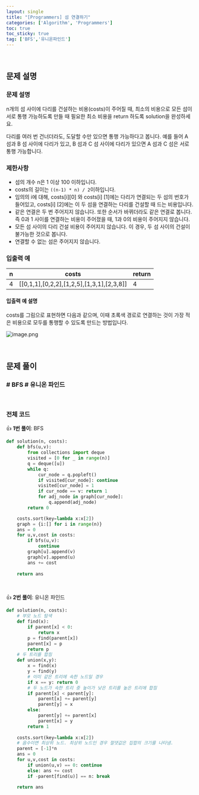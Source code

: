 ```yaml
---
layout: single
title: "[Programmers] 섬 연결하기"
categories: ['Algorithm', 'Programmers']
toc: true
toc_sticky: true
tag: ['BFS','유니온파인드']
---
```




<br>

## 문제 설명

### 문제 설명

n개의 섬 사이에 다리를 건설하는 비용(costs)이 주어질 때, 최소의 비용으로 모든 섬이 서로 통행 가능하도록 만들 때 필요한 최소 비용을 return 하도록 solution을 완성하세요.

다리를 여러 번 건너더라도, 도달할 수만 있으면 통행 가능하다고 봅니다. 예를 들어 A 섬과 B 섬 사이에 다리가 있고, B 섬과 C 섬 사이에 다리가 있으면 A 섬과 C 섬은 서로 통행 가능합니다.

### **제한사항**

- 섬의 개수 n은 1 이상 100 이하입니다.
- costs의 길이는 `((n-1) * n) / 2`이하입니다.
- 임의의 i에 대해, costs[i][0] 와 costs[i] [1]에는 다리가 연결되는 두 섬의 번호가 들어있고, costs[i] [2]에는 이 두 섬을 연결하는 다리를 건설할 때 드는 비용입니다.
- 같은 연결은 두 번 주어지지 않습니다. 또한 순서가 바뀌더라도 같은 연결로 봅니다. 즉 0과 1 사이를 연결하는 비용이 주어졌을 때, 1과 0의 비용이 주어지지 않습니다.
- 모든 섬 사이의 다리 건설 비용이 주어지지 않습니다. 이 경우, 두 섬 사이의 건설이 불가능한 것으로 봅니다.
- 연결할 수 없는 섬은 주어지지 않습니다.

### **입출력 예**

| n    | costs                                     | return |
| ---- | ----------------------------------------- | ------ |
| 4    | [[0,1,1],[0,2,2],[1,2,5],[1,3,1],[2,3,8]] | 4      |

#### **입출력 예 설명**

costs를 그림으로 표현하면 다음과 같으며, 이때 초록색 경로로 연결하는 것이 가장 적은 비용으로 모두를 통행할 수 있도록 만드는 방법입니다.

![image.png](https://grepp-programmers.s3.amazonaws.com/files/production/13e2952057/f2746a8c-527c-4451-9a73-42129911fe17.png)

<br>

## 문제 풀이

### \# BFS \# 유니온 파인드



<br>

### 전체 코드

👍 **1번 풀이**: BFS

```python
def solution(n, costs):
    def bfs(u,v):
        from collections import deque
        visited = [0 for _ in range(n)]
        q = deque([u])
        while q:
            cur_node = q.popleft()
            if visited[cur_node]: continue
            visited[cur_node] = 1
            if cur_node == v: return 1
            for adj_node in graph[cur_node]:
                q.append(adj_node)
        return 0

    costs.sort(key=lambda x:x[2])
    graph = {i:[] for i in range(n)}
    ans = 0
    for u,v,cost in costs:
        if bfs(u,v): 
            continue
        graph[u].append(v)
        graph[v].append(u)
        ans += cost
            
    return ans
```

<br>

👍 **2번 풀이**: 유니온 파인드

```python
def solution(n, costs):
    # 부모 노드 탐색
    def find(x):
        if parent[x] < 0:
            return x
        p = find(parent[x])
        parent[x] = p
        return p
    # 두 트리를 합침
    def union(x,y):
        x = find(x)
        y = find(y)
        # 이미 같은 트리에 속한 노드일 경우
        if x == y: return 0
        # 두 노드가 속한 트리 중 높이가 낮은 트리를 높은 트리에 합침
        if parent[x] < parent[y]:
            parent[x] += parent[y]
            parent[y] = x
        else:
            parent[y] += parent[x]
            parent[x] = y
        return 1
    
    costs.sort(key=lambda x:x[2])
    # 음수이면 최상위 노드. 최상위 노드인 경우 절댓값은 집합의 크기를 나타냄. 
    parent = [-1]*n
    ans = 0
    for u,v,cost in costs:
        if union(u,v) == 0: continue
        else: ans += cost
        if -parent[find(u)] == n: break
            
    return ans
```



<br>

